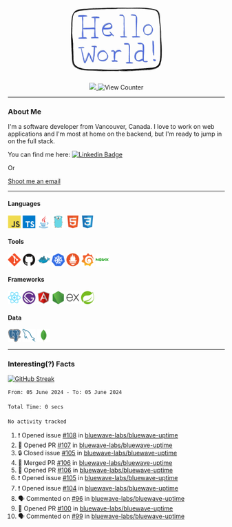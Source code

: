 <div align="center">
    <img src="./img/hello_world.webp" height="200px" width="">
    <div>
        <a href="https://www.linkedin.com/in/ajhollid">
            <img src="https://img.shields.io/badge/LinkedIn-blue"/>
        </a>
        <img src="https://komarev.com/ghpvc/?username=ajhollid&color=yellow" alt="View Counter">
    </div>
</div>

---

### About Me

I'm a software developer from Vancouver, Canada. I love to work on web applications and I'm most at home on the backend, but I'm ready to jump in on the full stack.

You can find me here: [![Linkedin Badge](https://img.shields.io/badge/-ajhollid-blue?style=flat&logo=Linkedin&logoColor=white)](your-linkedin-url)

Or

[Shoot me an email](mailto:ajhollid@gmail.com)

---

#### Languages

<div>
    <img src="./img/devicons/javascript-original.svg" width=30 height=30 alt="JavaScript">
    <img src="/img/devicons/typescript-original.svg" width=30 height=30 alt="TypeScript">
    <img src="./img/devicons/java-original.svg" width=30 height=30 alt="Java">
    <img src="./img/devicons/go-original.svg" width=30 height=30 alt="Golang">
    <img src="./img/devicons/html5-original.svg" width=30 height=30 alt="HTML 5">
    <img src="./img/devicons/css3-original.svg" width=30 height=30 alt="CSS 3">
</div>

#### Tools

<div>
    <img src="./img/devicons/git-original.svg" width=30 height=30 alt="Git">
    <img src="./img/devicons/github-original.svg" width=30 height=30 alt="Github">
    <img src="./img/devicons/docker-original.svg" width=30 
    height=30 alt="Docker">
    <img src="./img/devicons/kubernetes-original.svg" width=30 height=30 alt="K8">
    <img src="./img/devicons/prometheus-original.svg" width=30 height=30 alt="Prometheus">
    <img src="./img/devicons/grafana-original.svg" width=30 height=30 alt="Grafana">
    <img src="./img/devicons/nginx-original.svg" width=30 height=30 alt="Nginx">
</div>

#### Frameworks

<div>
    <img src="./img/devicons/react-original.svg" width=30 height=30 alt="React">
    <img src="./img/devicons/gatsby-original.svg" width=30 height=30 alt="Gatsby">
    <img src="./img/devicons/angularjs-original.svg" width=30 height=30 alt="AngularJS">
    <img src="./img/devicons/nodejs-original.svg" width=30 height=30 alt="NodeJS">
    <img src="./img/devicons/express-original.svg" width=30 height=30 alt="Express">
    <img src="./img/devicons/spring-original.svg" width=30 height=30 alt="Spring">
</div>

#### Data

<div>
    <img src="./img/devicons/postgresql-original.svg" width=30 height=30 alt="Postgresql">
    <img src="./img/devicons/mysql-original.svg" width=30 height=30 alt="Mysql">
    <img src="./img/devicons/mongodb-original.svg" width=30 height=30 alt="MongoDB">
</div>

---

### Interesting(?) Facts

[![GitHub Streak](http://github-readme-streak-stats.herokuapp.com?user=ajhollid)](https://git.io/streak-stats)

 <!--START_SECTION:waka-->

```txt
From: 05 June 2024 - To: 05 June 2024

Total Time: 0 secs

No activity tracked
```

<!--END_SECTION:waka-->


<!--START_SECTION:activity-->
1. ❗ Opened issue [#108](https://github.com/bluewave-labs/bluewave-uptime/issues/108) in [bluewave-labs/bluewave-uptime](https://github.com/bluewave-labs/bluewave-uptime)
2. 💪 Opened PR [#107](https://github.com/bluewave-labs/bluewave-uptime/pull/107) in [bluewave-labs/bluewave-uptime](https://github.com/bluewave-labs/bluewave-uptime)
3. 🔒 Closed issue [#105](https://github.com/bluewave-labs/bluewave-uptime/issues/105) in [bluewave-labs/bluewave-uptime](https://github.com/bluewave-labs/bluewave-uptime)
4. 🎉 Merged PR [#106](https://github.com/bluewave-labs/bluewave-uptime/pull/106) in [bluewave-labs/bluewave-uptime](https://github.com/bluewave-labs/bluewave-uptime)
5. 💪 Opened PR [#106](https://github.com/bluewave-labs/bluewave-uptime/pull/106) in [bluewave-labs/bluewave-uptime](https://github.com/bluewave-labs/bluewave-uptime)
6. ❗ Opened issue [#105](https://github.com/bluewave-labs/bluewave-uptime/issues/105) in [bluewave-labs/bluewave-uptime](https://github.com/bluewave-labs/bluewave-uptime)
7. ❗ Opened issue [#104](https://github.com/bluewave-labs/bluewave-uptime/issues/104) in [bluewave-labs/bluewave-uptime](https://github.com/bluewave-labs/bluewave-uptime)
8. 🗣 Commented on [#96](https://github.com/bluewave-labs/bluewave-uptime/issues/96#issuecomment-2151074822) in [bluewave-labs/bluewave-uptime](https://github.com/bluewave-labs/bluewave-uptime)
9. 💪 Opened PR [#100](https://github.com/bluewave-labs/bluewave-uptime/pull/100) in [bluewave-labs/bluewave-uptime](https://github.com/bluewave-labs/bluewave-uptime)
10. 🗣 Commented on [#99](https://github.com/bluewave-labs/bluewave-uptime/pull/99#issuecomment-2150731841) in [bluewave-labs/bluewave-uptime](https://github.com/bluewave-labs/bluewave-uptime)
<!--END_SECTION:activity-->